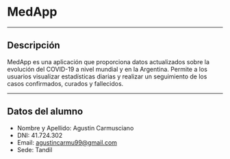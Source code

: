 # MedApp

--- 

## Descripción

MedApp es una aplicación que proporciona datos actualizados sobre la evolución del COVID-19 a nivel mundial y en la Argentina. Permite a los usuarios visualizar estadísticas diarias y realizar un seguimiento de los casos confirmados, curados y fallecidos.

---

## Datos del alumno

- Nombre y Apellido: Agustin Carmusciano
- DNI: 41.724.302
- Email: agustincarmu99@gmail.com
- Sede: Tandil